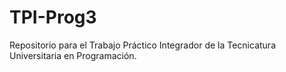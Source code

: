 # TPI-Prog3
Repositorio para el Trabajo Práctico Integrador de la Tecnicatura Universitaria en Programación. 
